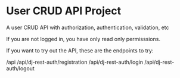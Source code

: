 # User CRUD API Project
 A user CRUD API with authorization, authentication, validation, etc
 
 If you are not logged in, you have only read only permisssions.
 
 If you want to try out the API, these are the endpoints to try:
 
 /api
 /api/dj-rest-auth/registration
 /api/dj-rest-auth/login
 /api/dj-rest-auth/logout
